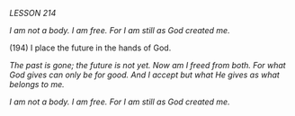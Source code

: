 *LESSON 214*

*I am not a body. I am free.*
*For I am still as God created me.*

(194) I place the future in the hands of God.

_The past is gone; the future is not yet. Now am I freed from both.  For what God gives can only be for good. And I accept but what He gives as what belongs to me._

*I am not a body. I am free.*
*For I am still as God created me.*